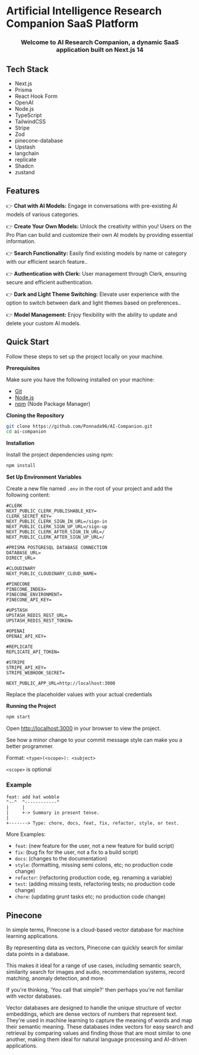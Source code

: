 # Artificial Intelligence Research Companion SaaS Platform

<h3 align="center">Welcome to AI Research Companion, a dynamic SaaS application built on Next.js 14 </h3>

## <a name="tech-stack">Tech Stack</a>

- Next.js
- Prisma
- React Hook Form
- OpenAI
- Node.js
- TypeScript
- TailwindCSS
- Stripe
- Zod
- pinecone-database
- Upstash
- langchain
- replicate
- Shadcn
- zustand

## <a name="features">Features</a>

👉 **Chat with AI Models:** Engage in conversations with pre-existing AI models of various categories.

👉 **Create Your Own Models:** Unlock the creativity within you! Users on the Pro Plan can build and customize their own AI models by providing essential information.

👉 **Search Functionality:** Easily find existing models by name or category with our efficient search feature..

👉 **Authentication with Clerk:** User management through Clerk, ensuring secure and efficient authentication.

👉 **Dark and Light Theme Switching:** Elevate user experience with the option to switch between dark and light themes based on preferences..

👉 **Model Management:** Enjoy flexibility with the ability to update and delete your custom AI models.

## <a name="quick-start">Quick Start</a>

Follow these steps to set up the project locally on your machine.

**Prerequisites**

Make sure you have the following installed on your machine:

- [Git](https://git-scm.com/)
- [Node.js](https://nodejs.org/en)
- [npm](https://www.npmjs.com/) (Node Package Manager)

**Cloning the Repository**

```bash
git clone https://github.com/Ponnada96/AI-Companion.git
cd ai-companion
```

**Installation**

Install the project dependencies using npm:

```bash
npm install
```

**Set Up Environment Variables**

Create a new file named `.env` in the root of your project and add the following content:

```env
#CLERK
NEXT_PUBLIC_CLERK_PUBLISHABLE_KEY=
CLERK_SECRET_KEY=
NEXT_PUBLIC_CLERK_SIGN_IN_URL=/sign-in
NEXT_PUBLIC_CLERK_SIGN_UP_URL=/sign-up
NEXT_PUBLIC_CLERK_AFTER_SIGN_IN_URL=/
NEXT_PUBLIC_CLERK_AFTER_SIGN_UP_URL=/

#PRISMA POSTGRESQL DATABASE CONNECTION
DATABASE_URL=
DIRECT_URL=

#CLOUDINARY 
NEXT_PUBLIC_CLOUDINARY_CLOUD_NAME=

#PINECONE
PINECONE_INDEX=
PINECONE_ENVIRONMENT=
PINECONE_API_KEY=

#UPSTASH
UPSTASH_REDIS_REST_URL=
UPSTASH_REDIS_REST_TOKEN=

#OPENAI
OPENAI_API_KEY=

#REPLICATE
REPLICATE_API_TOKEN=

#STRIPE
STRIPE_API_KEY=
STRIPE_WEBHOOK_SECRET=

NEXT_PUBLIC_APP_URL=http://localhost:3000
```

Replace the placeholder values with your actual credentials

**Running the Project**

```bash
npm start
```

Open [http://localhost:3000](http://localhost:3000) in your browser to view the project.


See how a minor change to your commit message style can make you a better programmer.

Format: `<type>(<scope>): <subject>`

`<scope>` is optional

### Example 

```
feat: add hat wobble
^--^  ^------------^
|     |
|     +-> Summary in present tense.
|
+-------> Type: chore, docs, feat, fix, refactor, style, or test.
```
More Examples:

- `feat`: (new feature for the user, not a new feature for build script)
- `fix`: (bug fix for the user, not a fix to a build script)
- `docs`: (changes to the documentation)
- `style`: (formatting, missing semi colons, etc; no production code change)
- `refactor`: (refactoring production code, eg. renaming a variable)
- `test`: (adding missing tests, refactoring tests; no production code change)
- `chore`: (updating grunt tasks etc; no production code change)

## Pinecone

In simple terms, Pinecone is a cloud-based vector database for machine learning applications.

By representing data as vectors, Pinecone can quickly search for similar data points in a database.

This makes it ideal for a range of use cases, including semantic search, similarity search for images and audio, recommendation systems, record matching, anomaly detection, and more.

If you're thinking, 'You call that simple?' then perhaps you're not familiar with vector databases.

Vector databases are designed to handle the unique structure of vector embeddings, which are dense vectors of numbers that represent text. They're used in machine learning to capture the meaning of words and map their semantic meaning. These databases index vectors for easy search and retrieval by comparing values and finding those that are most similar to one another, making them ideal for natural language processing and AI-driven applications.